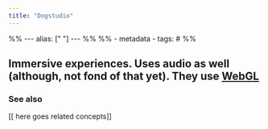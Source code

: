 ```yaml
---
title: "Dogstudio"
---
```

%% ---
alias: [" "]
--- %%
%% - metadata
	- tags: #
%%

Immersive experiences. Uses audio as well (although, not fond of that yet). They use [WebGL](WebGL.md)
-------------
### See also
[[ here goes related concepts]]
